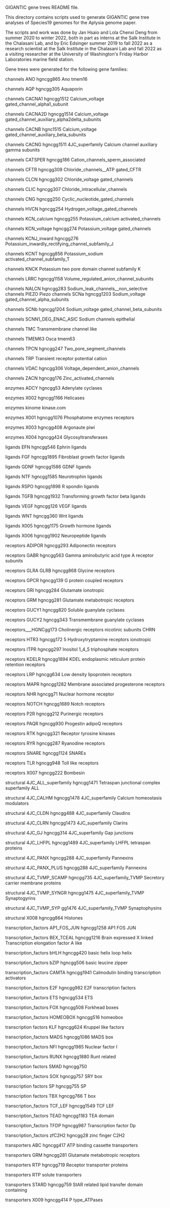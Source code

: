 GIGANTIC gene trees README file.

This directory contains scripts used to generate GIGANTIC gene tree analyses of Species19 genomes for the Aplysia genome paper. 

The scripts and work was done by Jan Hsaio and Lola Chenxi Deng from summer 2020 to winter 2022, both in part as interns at the Salk Institute in the Chalasani Lab, and by Eric Edsinger summer 2019 to fall 2022 as a research scientist at the Salk Institute in the Chalasani Lab and fall 2022 as a visiting researcher at the University of Washington's Friday Harbor Laboratories marine field station.

Gene trees were generated for the following gene families:

channels ANO hgncgg865 Ano tmem16

channels AQP hgncgg305 Aquaporin

channels CACNA1 hgncgg1512 Calcium_voltage gated_channel_alpha1_subunit

channels CACNA2D hgncgg1514 Calcium_voltage gated_channel_auxiliary_alpha2delta_subunits

channels CACNB hgnc1515 Calcium_voltage gated_channel_auxiliary_beta_subunits

channels CACNG hgncgg1511 4JC_superfamily Calcium channel auxiliary gamma subunits

channels CATSPER hgncgg186 Cation_channels_sperm_associated

channels CFTR hgncgg309 Chloride_channels__ATP gated_CFTR

channels CLCN hgncgg302 Chloride_voltage gated_channels

channels CLIC hgncgg307 Chloride_intracellular_channels

channels CNG hgncgg250 Cyclic_nucleotide_gated_channels

channels HVCN hgncgg254 Hydrogen_voltage_gated_channels

channels KCN_calcium hgncgg255 Potassium_calcium activated_channels

channels KCN_voltage hgncgg274 Potassium_voltage gated_channels 

channels KCNJ_inward hgncgg276 Potassium_inwardly_rectifying_channel_subfamily_J

channels KCNT hgncgg856 Potassium_sodium activated_channel_subfamily_T

channels KNCK Potassium two pore domain channel subfamily K

channels LRRC hgncgg1158 Volume_regulated_anion_channel_subunits

channels NALCN hgncgg283 Sodium_leak_channels__non_selective
channels PIEZO Piezo
channels SCNa hgncgg1203 Sodium_voltage gated_channel_alpha_subunits

channels SCNb hgncgg1204 Sodium_voltage gated_channel_beta_subunits

channels SCNN1_DEG_ENAC_ASIC Sodium channels epithelial

channels TMC Transmembrane channel like

channels TMEM63 Osca tmem63

channels TPCN hgncgg247 Two_pore_segment_channels

channels TRP Transient receptor potential cation

channels VDAC hgncgg306 Voltage_dependent_anion_channels

channels ZACN hgncgg176 Zinc_activated_channels

enzymes ADCY hgncgg53 Adenylate cyclases

enzymes X002 hgncgg1166 Helicases

enzymes kinome kinase.com

enzymes X001 hgncgg1076 Phosphatome enzymes receptors

enzymes X003 hgncgg408 Argonaute piwi

enzymes X004 hgncgg424 Glycosyltransferases

ligands EFN hgncgg546 Ephrin ligands

ligands FGF hgncgg1895 Fibroblast growth factor ligands

ligands GDNF hgncgg1586 GDNF ligands

ligands NTF hgncgg1585 Neurotrophin ligands

ligands RSPO hgncgg1898 R spondin ligands

ligands TGFB hgncgg1932 Transforming growth factor beta ligands

ligands VEGF hgncgg126 VEGF ligands

ligands WNT hgncgg360 Wnt ligands

ligands X005 hgncgg1175 Growth hormone ligands

ligands X006 hgncgg1902 Neuropeptide ligands

receptors ADIPOR hgncgg293 Adiponectin receptors

receptors GABR hgncgg563 Gamma aminobutyric acid type A receptor subunits

receptors GLRA GLRB hgncgg868 Glycine receptors

receptors GPCR hgncgg139 G protein coupled receptors

receptors GRI hgncgg284 Glutamate ionotropic

receptors GRM hgncgg281 Glutamate metabotropic receptors

receptors GUCY1 hgncgg820 Soluble guanylate cyclases

receptors GUCY2 hgncgg343 Transmembrane guanylate cyclases

receptors___HGNCgg173 Cholinergic receptors nicotinic subunits CHRN

receptors HTR3 hgncgg172 5 Hydroxytryptamine receptors ionotropic

receptors ITPR hgncgg297 Inositol 1_4_5 triphosphate receptors

receptors KDELR hgncgg1894 KDEL endoplasmic reticulum protein retention receptors

receptors LRP hgncgg634 Low density lipoprotein receptors

receptors MAPR hgncgg1282 Membrane associated progesterone receptors

receptors NHR hgncgg71 Nuclear hormone receptor

receptors NOTCH hgncgg1689 Notch receptors

receptors P2R hgncgg212 Purinergic receptors

receptors PAQR hgncgg930 Progestin adipoQ receptors

receptors RTK hgncgg321 Receptor tyrosine kinases

receptors RYR hgncgg287 Ryanodine receptors

receptors SNARE hgncgg1124 SNAREs

receptors TLR hgncgg948 Toll like receptors

receptors X007 hgncgg222 Bombesin

structural 4JC_ALL_superfamily hgncgg1471 Tetraspan junctional complex superfamily ALL

structural 4JC_CALHM hgncgg1478 4JC_superfamily Calcium homeostasis modulators

structural 4JC_CLDN hgncgg488 4JC_superfamily Claudins

structural 4JC_CLRN hgncgg1473 4JC_superfamily Clarins

structural 4JC_GJ hgncgg314 4JC_superfamily Gap junctions

structural 4JC_LHFPL hgncgg1489 4JC_superfamily LHFPL tetraspan proteins

structural 4JC_PANX hgncgg288 4JC_superfamily Pannexins

structural 4JC_PANX_PLUS hgncgg288 4JC_superfamily Pannexins

structural 4JC_TVMP_SCAMP hgncgg735 4JC_superfamily_TVMP Secretory carrier membrane proteins

structural 4JC_TVMP_SYNGR hgncgg1475 4JC_superfamily_TVMP Synaptogyrins

structural 4JC_TVMP_SYP gg1476 4JC_superfamily_TVMP Synaptophysins

structural X008 hgncgg864 Histones

transcription_factors AP1_FOS_JUN hgncgg1258 AP1 FOS JUN

transcription_factors BEX_TCEAL hgncgg1216 Brain expressed X linked Transcription elongation factor A like

transcription_factors bHLH hgncgg420 basic helix loop helix

transcription_factors bZIP hgncgg506 basic leucine zipper

transcription_factors CAMTA hgncgg1941 Calmodulin binding transcription activators

transcription_factors E2F hgncgg982 E2F transcription factors

transcription_factors ETS hgncgg534 ETS

transcription_factors FOX hgncgg508 Forkhead boxes

transcription_factors HOMEOBOX hgncgg516 homeobox

transcription factors KLF hgncgg624 Kruppel like factors

transcription_factors MADS hgncgg1086 MADS box

transcription_factors NFI hgncgg1985 Nuclear factor I

transcription_factors RUNX hgncgg1880 Runt related

transcription factors SMAD hgncgg750

transcription_factors SOX hgncgg757 SRY box

transcription factors SP hgncgg755 SP

transcription factors TBX hgncgg766 T box

transcription_factors TCF_LEF hgncgg1549 TCF LEF

transcription_factors TEAD hgncgg1183 TEA domain

transcription_factors TFDP hgncgg987 Transcription factor Dp

transcription_factors zfC2H2 hgncgg28 zinc finger C2H2

transporters ABC hgncgg417 ATP binding cassette transporters

transporters GRM hgncgg281 Glutamate metabotropic receptors

transporters RTP hgncgg719 Receptor transporter proteins

transporters RTP solute transporters

transporters STARD hgncgg759 StAR related lipid transfer domain containing

transporters X009 hgncgg414 P type_ATPases

